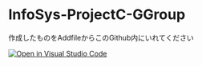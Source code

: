 # InfoSys-ProjectC-GGroup

作成したものをAddfileからこのGithub内にいれてください

[![Open in Visual Studio Code](https://open.vscode.dev/badges/open-in-vscode.svg)](https://vscode.dev/github.com/c2p31047/InfoSys-ProjectB-GGroup/)
